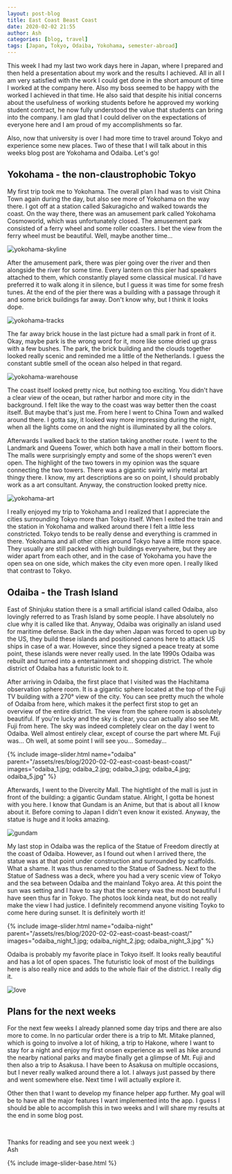 ```yaml
---
layout: post-blog
title: East Coast Beast Coast
date: 2020-02-02 21:55
author: Ash
categories: [blog, travel]
tags: [Japan, Tokyo, Odaiba, Yokohama, semester-abroad]
---
```

This week I had my last two work days here in Japan, where I prepared and then held a presentation about my work and the results I achieved. All in all I am very satisfied with the work I could get done in the short amount of time I worked at the company here. Also my boss seemed to be happy with the worked I achieved in that time. He also said that despite his initial concerns about the usefulness of working students before he approved my working student contract, he now fully understood the value that students can bring into the company. I am glad that I could deliver on the expectations of everyone here and I am proud of my accomplishments so far.

Also, now that university is over I had more time to travel around Tokyo and experience some new places. Two of these that I will talk about in this weeks blog post are Yokohama and Odaiba. Let's go!

## Yokohama - the non-claustrophobic Tokyo

My first trip took me to Yokohama. The overall plan I had was to visit China Town again during the day, but also see more of Yokohama on the way there. I got off at a station called Sakuragicho and walked towards the coast. On the way there, there was an amusement park called Yokohama Cosmoworld, which was unfortunately closed. The amusement park consisted of a ferry wheel and some roller coasters. I bet the view from the ferry wheel must be beautiful. Well, maybe another time...

![yokohama-skyline](/assets/res/blog/2020-02-02-east-coast-beast-coast/yokohama_skyline.jpg)

After the amusement park, there was pier going over the river and then alongside the river for some time. Every lantern on this pier had speakers attached to them, which constantly played some classical musical. I'd have preferred it to walk along it in silence, but I guess it was time for some fresh tunes. At the end of the pier there was a building with a passage through it and some brick buildings far away. Don't know why, but I think it looks dope.

![yokohama-tracks](/assets/res/blog/2020-02-02-east-coast-beast-coast/yokohama_tracks.jpg)

The far away brick house in the last picture had a small park in front of it. Okay, maybe park is the wrong word for it, more like some dried up grass with a few bushes. The park, the brick building and the clouds together looked really scenic and reminded me a little of the Netherlands. I guess the constant subtle smell of the ocean also helped in that regard.

![yokohama-warehouse](/assets/res/blog/2020-02-02-east-coast-beast-coast/yokohama_warehouse.jpg)

The coast itself looked pretty nice, but nothing too exciting. You didn't have a clear view of the ocean, but rather harbor and more city in the background. I felt like the way to the coast was way better then the coast itself. But maybe that's just me. From here I went to China Town and walked around there. I gotta say, it looked way more impressing during the night, when all the lights come on and the night is illuminated by all the colors.

Afterwards I walked back to the station taking another route. I went to the Landmark and Queens Tower, which both have a mall in their bottom floors. The malls were surprisingly empty and some of the shops weren't even open. The highlight of the two towers in my opinion was the square connecting the two towers. There was a gigantic swirly wirly metal art thingy there. I know, my art descriptions are so on point, I should probably work as a art consultant. Anyway, the construction looked pretty nice.

![yokohama-art](/assets/res/blog/2020-02-02-east-coast-beast-coast/yokohama_art.jpg)

I really enjoyed my trip to Yokohama and I realized that I appreciate the cities surrounding Tokyo more than Tokyo itself. When I exited the train and the station in Yokohama and walked around there I felt a little less constricted. Tokyo tends to be really dense and everything is crammed in there. Yokohama and all other cities around Tokyo have a little more space. They usually are still packed with high buildings everywhere, but they are wider apart from each other, and in the case of Yokohama you have the open sea on one side, which makes the city even more open. I really liked that contrast to Tokyo.

## Odaiba - the Trash Island

East of Shinjuku station there is a small artificial island called Odaiba, also lovingly referred to as Trash Island by some people. I have absolutely no clue why it is called like that. Anyway, Odaiba was originally an island used for maritime defense. Back in the day when Japan was forced to open up by the US, they build these islands and positioned canons here to attack US ships in case of a war. However, since they signed a peace treaty at some point, these islands were never really used. In the late 1990s Odaiba was rebuilt and turned into a entertainment and shopping district. The whole district of Odaiba has a futuristic look to it.

After arriving in Odaiba, the first place that I visited was the Hachitama observation sphere room. It is a gigantic sphere located at the top of the Fuji TV building with a 270° view of the city. You can see pretty much the whole of Odaiba from here, which makes it the perfect first stop to get an overview of the entire district. The view from the sphere room is absolutely beautiful. If you're lucky and the sky is clear, you can actually also see Mt. Fuji from here. The sky was indeed completely clear on the day I went to Odaiba. Well almost entirely clear, except of course the part where Mt. Fuji was... Oh well, at some point I will see you... Someday...

{% include image-slider.html name="odaiba" parent="/assets/res/blog/2020-02-02-east-coast-beast-coast/" images="odaiba_1.jpg; odaiba_2.jpg; odaiba_3.jpg; odaiba_4.jpg; odaiba_5.jpg" %}

Afterwards, I went to the Divercity Mall. The hightlight of the mall is just in front of the building: a gigantic Gundam statue. Alright, I gotta be honest with you here. I know that Gundam is an Anime, but that is about all I know about it. Before coming to Japan I didn't even know it existed. Anyway, the statue is huge and it looks amazing.

![gundam](/assets/res/blog/2020-02-02-east-coast-beast-coast/gundam.jpg)

My last stop in Odaiba was the replica of the Statue of Freedom directly at the coast of Odaiba. However, as I found out when I arrived there, the statue was at that point under construction and surrounded by scaffolds. What a shame. It was thus renamed to the Statue of Sadness. Next to the Statue of Sadness was a deck, where you had a very scenic view of Tokyo and the sea between Odaiba and the mainland Tokyo area. At this point the sun was setting and I have to say that the scenery was the most beautiful I have seen thus far in Tokyo. The photos look kinda neat, but do not really make the view I had justice. I definitely recommend anyone visiting Toyko to come here during sunset. It is definitely worth it!

{% include image-slider.html name="odaiba-night" parent="/assets/res/blog/2020-02-02-east-coast-beast-coast/" images="odaiba_night_1.jpg; odaiba_night_2.jpg; odaiba_night_3.jpg" %}

Odaiba is probably my favorite place in Tokyo itself. It looks really beautiful and has a lot of open spaces. The futuristic look of most of the buildings here is also really nice and adds to the whole flair of the district. I really dig it.

![love](/assets/res/blog/2020-02-02-east-coast-beast-coast/love.jpg)

## Plans for the next weeks

For the next few weeks I already planned some day trips and there are also more to come. In no particular order there is a trip to Mt. Mitake planned, which is going to involve a lot of hiking, a trip to Hakone, where I want to stay for a night and enjoy my first onsen experience as well as hike around the nearby national parks and maybe finally get a glimpse of Mt. Fuji and then also a trip to Asakusa. I have been to Asakusa on multiple occasions, but I never really walked around there a lot. I always just passed by there and went somewhere else. Next time I will actually explore it.

Other then that I want to develop my finance helper app further. My goal will be to have all the major features I want implemented into the app. I guess I should be able to accomplish this in two weeks and I will share my results at the end in some blog post.

&nbsp;

Thanks for reading and see you next week :)  
Ash

{% include image-slider-base.html %}
